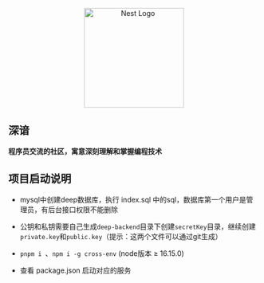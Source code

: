 <p align="center">
  <a href="http://nestjs.com/" target="blank"><img src="https://nestjs.com/img/logo-small.svg" width="200" alt="Nest Logo" /></a>
</p>

## 深谙

**程序员交流的社区，寓意深刻理解和掌握编程技术**

## 项目启动说明

- mysql中创建deep数据库，执行 index.sql 中的sql，数据库第一个用户是管理员，有后台接口权限不能删除

- 公钥和私钥需要自己生成`deep-backend`目录下创建`secretKey`目录，继续创建`private.key`和`public.key`（提示：这两个文件可以通过git生成）

- `pnpm i `、`npm i -g cross-env` (node版本 ≥ 16.15.0)

- 查看 package.json 启动对应的服务
